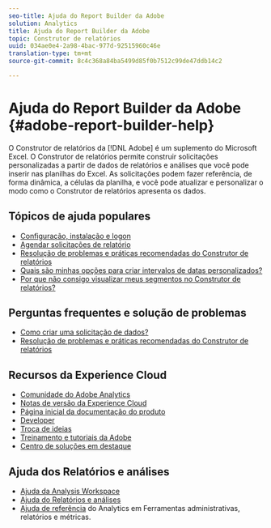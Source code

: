 ```yaml
---
seo-title: Ajuda do Report Builder da Adobe
solution: Analytics
title: Ajuda do Report Builder da Adobe
topic: Construtor de relatórios
uuid: 034ae0e4-2a98-4bac-977d-92515960c46e
translation-type: tm+mt
source-git-commit: 8c4c368a84ba5499d85f0b7512c99de47ddb14c2

---
```



# Ajuda do Report Builder da Adobe {#adobe-report-builder-help}

O Construtor de relatórios da [!DNL Adobe] é um suplemento do Microsoft Excel. O Construtor de relatórios permite construir solicitações personalizadas a partir de dados de relatórios e análises que você pode inserir nas planilhas do Excel. As solicitações podem fazer referência, de forma dinâmica, a células da planilha, e você pode atualizar e personalizar o modo como o Construtor de relatórios apresenta os dados.

<!-- >>[!IMPORTANT]
>
>Update your installation of Report Builder to the latest version. This update is a pre-requisite for running the Analytics user ID migration to the Admin Console, beginning in April 2018.
>
>See [Analytics User Migration to the Admin Console](https://marketing.adobe.com/resources/help/en_US/experience-cloud/admin-console/analytics-migration/) for migration information.

>[!IMPORTANT]
>
>Due to the end of support for TLS 1.0, we recommended that Adobe Report Builder (ARB) users download ARB v5.6.21 prior to September 13, 2018. After that date, prior versions of ARB will not be supported. -->

<!-- Tutorial goes here -->

## Tópicos de ajuda populares

* [Configuração, instalação e logon](setup/login.md)
* [Agendar solicitações de relatório](schedule-report-requests.md)
* [Resolução de problemas e práticas recomendadas do Construtor de relatórios](troubleshoot.md)
* [Quais são minhas opções para criar intervalos de datas personalizados?](data-requests/configuring-report-dates/c-customized-date-expressions/t-customized-date-expressions.md)
* [Por que não consigo visualizar meus segmentos no Construtor de relatórios?](data-requests/segmentation.md)

## Perguntas frequentes e solução de problemas

* [Como criar uma solicitação de dados?](data-requests/t-create-a-data-request.md)
* [Resolução de problemas e práticas recomendadas do Construtor de relatórios](troubleshoot.md)

## Recursos da Experience Cloud

* [Comunidade do Adobe Analytics](https://helpx.adobe.com/marketing-cloud/analytics.html)
* [Notas de versão da Experience Cloud](https://marketing.adobe.com/resources/help/en_US/whatsnew/index.html#Current%20Release%20Notes)
* [Página inicial da documentação do produto](https://marketing.adobe.com/resources/help/en_US/home/index.html)
* [Developer](https://marketing.adobe.com/resources/help/en_US/home/index.html#Developer)
* [Troca de ideias](https://ideas.omniture.com/t5/Adobe-Idea-Exchange-for-Omniture/idb-p/IdeaExchange3)
* [Treinamento e tutoriais da Adobe](https://helpx.adobe.com/learning.html?promoid=KAUDK)
* [Centro de soluções em destaque](https://www.omniture.com/en/products/online_business_optimization)

## Ajuda dos Relatórios e análises

* [Ajuda da Analysis Workspace](https://marketing.adobe.com/resources/help/en_US/analytics/analysis-workspace/)
* [Ajuda do Relatórios e análises](https://marketing.adobe.com/resources/help/en_US/sc/user/index.html)
* [Ajuda de referência](https://marketing.adobe.com/resources/help/en_US/reference/index.html) do Analytics em Ferramentas administrativas, relatórios e métricas.
